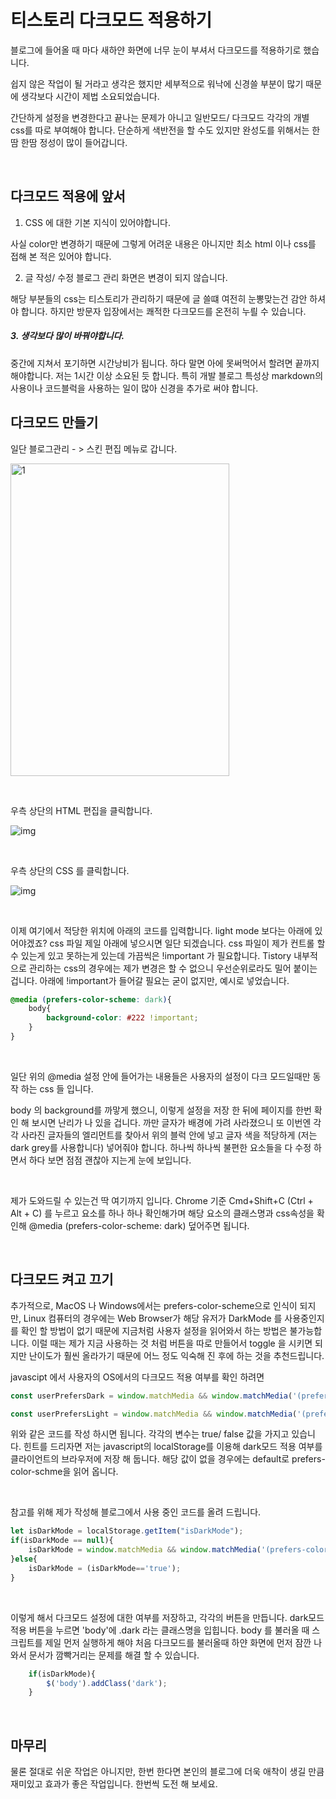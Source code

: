 # 티스토리 다크모드 적용하기

블로그에 들어올 때 마다 새하얀 화면에 너무 눈이 부셔서 다크모드를 적용하기로 했습니다.

쉽지 않은 작업이 될 거라고 생각은 했지만 세부적으로 워낙에 신경쓸 부분이 많기 때문에 생각보다 시간이 제법 소요되었습니다.

간단하게 설정을 변경한다고 끝나는 문제가 아니고 일반모드/ 다크모드 각각의 개별 css를 따로 부여해야 합니다. 단순하게 색반전을 할 수도 있지만 완성도를 위해서는 한땀 한땀 정성이 많이 들어갑니다.

​	 

## 다크모드 적용에 앞서

1. CSS 에 대한 기본 지식이 있어야합니다.

사실 color만 변경하기 때문에 그렇게 어려운 내용은 아니지만 최소 html 이나 css를 접해 본 적은 있어야 합니다.

2. 글 작성/ 수정 블로그 관리 화면은 변경이 되지 않습니다.

해당 부분들의 css는 티스토리가 관리하기 때문에 글 쓸떄 여전히 눈뽕맞는건 감안 하셔야 합니다. 하지만 방문자 입장에서는 쾌적한 다크모드를 온전히 누릘 수 있습니다.

##### 3. 생각보다 많이 바꿔야합니다.

중간에 지쳐서 포기하면 시간낭비가 됩니다. 하다 말면 아에 못써먹어서 할려면 끝까지 해야합니다. 저는 1시간 이상 소요된 듯 합니다. 특히 개발 블로그 특성상 markdown의 사용이나 코드블럭을 사용하는 일이 많아 신경을 추가로 써야 합니다.

 

## 다크모드 만들기 

일단 블로그관리 - > 스킨 편집 메뉴로 갑니다.

<img src=https://raw.githubusercontent.com/Shane-Park/markdownBlog/master/frontend/HTML-CSS/tistory-dark.assets/img.webp width=350 height=500 alt=1>

​	

우측 상단의 HTML 편집을 클릭합니다.

![img](https://raw.githubusercontent.com/Shane-Park/markdownBlog/master/frontend/HTML-CSS/tistory-dark.assets/img-16327139124842.webp)

​	

우측 상단의 CSS 를 클릭합니다.

![img](https://raw.githubusercontent.com/Shane-Park/markdownBlog/master/frontend/HTML-CSS/tistory-dark.assets/img-16327139267324.webp)

​	

이제 여기에서 적당한 위치에 아래의 코드를 입력합니다. light mode 보다는 아래에 있어야겠죠? css 파일 제일 아래에 넣으시면 일단 되겠습니다. css 파일이 제가 컨트롤 할 수 있는게 있고 못하는게 있는데 가끔씩은 !important 가 필요합니다. Tistory 내부적으로 관리하는 css의 경우에는 제가 변경은 할 수 없으니 우선순위로라도 밀어 붙이는 겁니다. 아래에 !important가 들어갈 필요는 굳이 없지만, 예시로 넣었습니다.

```css
@media (prefers-color-scheme: dark){
	body{
		background-color: #222 !important;
	}
}

```

​	

일단 위의 @media 설정 안에 들어가는 내용들은 사용자의 설정이 다크 모드일때만 동작 하는 css 들 입니다.

body 의 background를 까맣게 했으니, 이렇게 설정을 저장 한 뒤에 페이지를 한번 확인 해 보시면 난리가 나 있을 겁니다. 까만 글자가 배경에 가려 사라졌으니 또 이번엔 각각 사라진 글자들의 엘리먼트를 찾아서 위의 블럭 안에 넣고 글자 색을 적당하게 (저는 dark grey를 사용합니다) 넣어줘야 합니다. 하나씩 하나씩 불편한 요소들을 다 수정 하면서 하다 보면 점점 괜찮아 지는게 눈에 보입니다.

​	

제가 도와드릴 수 있는건 딱 여기까지 입니다. Chrome 기준 Cmd+Shift+C (Ctrl + Alt + C) 를 누르고 요소를 하나 하나 확인해가며 해당 요소의 클래스명과 css속성을 확인해 @media (prefers-color-scheme: dark) 덮어주면 됩니다.

​		

## 다크모드 켜고 끄기 

추가적으로, MacOS 나 Windows에서는 prefers-color-scheme으로 인식이 되지만, Linux 컴퓨터의 경우에는 Web Browser가 해당 유저가 DarkMode 를 사용중인지를 확인 할 방법이 없기 때문에 지금처럼 사용자 설정을 읽어와서 하는 방법은 불가능합니다. 이럴 때는 제가 지금 사용하는 것 처럼 버튼을 따로 만들어서 toggle 을 시키면 되지만 난이도가 훨씬 올라가기 때문에 어느 정도 익숙해 진 후에 하는 것을 추천드립니다.

javascipt 에서 사용자의 OS에서의 다크모드 적용 여부를 확인 하려면

```javascript
const userPrefersDark = window.matchMedia && window.matchMedia('(prefers-color-scheme: dark)').matches;

const userPrefersLight = window.matchMedia && window.matchMedia('(prefers-color-scheme: light)').matches;

```

위와 같은 코드를 작성 하시면 됩니다. 각각의 변수는 true/ false 값을 가지고 있습니다. 힌트를 드리자면 저는 javascript의 localStorage를 이용해 dark모드 적용 여부를 클라이언트의 브라우저에 저장 해 둡니다. 해당 값이 없을 경우에는 default로 prefers-color-schme을 읽어 옵니다.

​	

 참고를 위해 제가 작성해 블로그에서 사용 중인 코드를 올려 드립니다.	

```javascript
let isDarkMode = localStorage.getItem("isDarkMode");
if(isDarkMode == null){
    isDarkMode = window.matchMedia && window.matchMedia('(prefers-color-scheme: dark)').matches;
}else{
    isDarkMode = (isDarkMode=='true');
}		

```

​	

이렇게 해서 다크모드 설정에 대한 여부를 저장하고, 각각의 버튼을 만듭니다. dark모드 적용 버튼을 누르면 'body'에 .dark 라는 클래스명을 입힙니다. body 를 불러올 때 스크립트를 제일 먼저 실행하게 해야 처음 다크모드를 불러올때 하얀 화면에 먼저 잠깐 나와서 문서가 깜빡거리는 문제를 해결 할 수 있습니다.

```javascript
	if(isDarkMode){
		$('body').addClass('dark');
	}

```

​	

## 마무리

물론 절대로 쉬운 작업은 아니지만, 한번 한다면 본인의 블로그에 더욱 애착이 생길 만큼 재미있고 효과가 좋은 작업입니다. 한번씩 도전 해 보세요.

